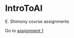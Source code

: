 # IntroToAI
E. Shimony course assignments

Go to [assignment 1](https://github.com/odedyec/IntroToAI/blob/master/assignment1)
